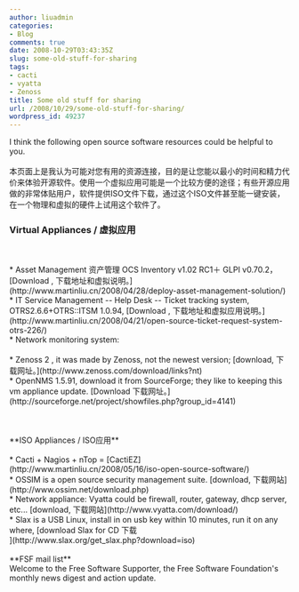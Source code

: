 ```yaml
---
author: liuadmin
categories:
- Blog
comments: true
date: 2008-10-29T03:43:35Z
slug: some-old-stuff-for-sharing
tags:
- cacti
- vyatta
- Zenoss
title: Some old stuff for sharing
url: /2008/10/29/some-old-stuff-for-sharing/
wordpress_id: 49237
---
```


I think the following open source software resources could be helpful to you.<br /><br />本页面上是我认为可能对您有用的资源连接，目的是让您能以最小的时间和精力代价来体验开源软件。使用一个虚拟应用可能是一个比较方便的途径；有些开源应用做的非常体贴用户，软件提供ISO文件下载，通过这个ISO文件甚至能一键安装，在一个物理和虚拟的硬件上试用这个软件了。<br />

### Virtual Appliances / 虚拟应用

<br />

<br />	
  * Asset Management 资产管理 OCS Inventory v1.02 RC1＋ GLPI v0.70.2，[Download , 下载地址和虚拟说明。](http://www.martinliu.cn/2008/04/28/deploy-asset-management-solution/)
<br />	
  * IT Service Management -- Help Desk -- Ticket tracking system, OTRS2.6.6+OTRS::ITSM 1.0.94, [Download , 下载地址和虚拟应用说明。](http://www.martinliu.cn/2008/04/21/open-source-ticket-request-system-otrs-226/)
<br />	
  * Network monitoring system:<br /><br />	
    * Zenoss 2 , it was made by Zenoss, not the newest version; [download, 下载网址。](http://www.zenoss.com/download/links?nt)
<br />	
    * OpenNMS 1.5.91, download it from SourceForge; they like to keeping this vm appliance  update.  [Download  下载网址。](http://sourceforge.net/project/showfiles.php?group_id=4141)
<br /><br />
<br /><br />**ISO Appliances / ISO应用**<br />

<br />	
  * Cacti + Nagios + nTop = [CactiEZ](http://www.martinliu.cn/2008/05/16/iso-open-source-software/)
<br />	
  * OSSIM is a open source security management suite.  [download, 下载网站](http://www.ossim.net/download.php)
<br />	
  * Network appliance: Vyatta could be firewall, router, gateway, dhcp server, etc... [download, 下载网站](http://www.vyatta.com/download/)
<br />	
  * Slax is a USB Linux, install in on usb key within 10 minutes, run it on any where,  [download Slax for CD 下载<br />](http://www.slax.org/get_slax.php?download=iso)
<br /><br />**FSF mail list**<br />Welcome to the Free Software Supporter, the Free Software Foundation's<br />monthly news digest and action update.
